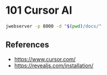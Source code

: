 # 101 Cursor AI

```bash
jwebserver -p 8000 -d "$(pwd)/docs/"
```

## References

- https://www.cursor.com/
- https://revealjs.com/installation/
